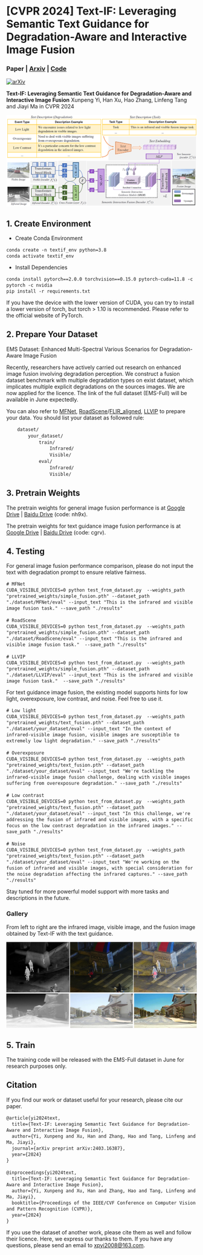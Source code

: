 # [CVPR 2024] Text-IF: Leveraging Semantic Text Guidance for Degradation-Aware and Interactive Image Fusion
### Paper | [Arxiv](https://arxiv.org/pdf/2403.16387.pdf) | [Code](https://github.com/xunpengyi/LLIEFormer)
[![arXiv](https://img.shields.io/badge/arxiv-paper-179bd3)](https://arxiv.org/pdf/2403.16387.pdf) 

**Text-IF: Leveraging Semantic Text Guidance for Degradation-Aware and Interactive Image Fusion**
Xunpeng Yi, Han Xu, Hao Zhang, Linfeng Tang and Jiayi Ma in CVPR 2024


![Framework](assert/framework.png)

## 1. Create Environment
- Create Conda Environment
```
conda create -n textif_env python=3.8
conda activate textif_env
```
- Install Dependencies
```
conda install pytorch==2.0.0 torchvision==0.15.0 pytorch-cuda=11.8 -c pytorch -c nvidia
pip install -r requirements.txt
```
If you have the device with the lower version of CUDA, you can try to install a lower version of torch, but torch > 1.10 is recommended. Please refer to the official website of PyTorch.

## 2. Prepare Your Dataset

EMS Dataset: Enhanced Multi-Spectral Various Scenarios for Degradation-Aware Image Fusion

Recently, researchers have actively carried out research on enhanced image fusion involving degradation perception. We construct a fusion dataset benchmark with multiple degradation types on exist dataset, which implicates multiple explicit degradations on the sources images. We are now applied for the licence.
The link of the full dataset (EMS-Full) will be available in June expectedly.

You can also refer to [MFNet](https://www.mi.t.utokyo.ac.jp/static/projects/mil_multispectral/), [RoadScene](https://github.com/hanna-xu/RoadScene)/[FLIR_aligned](https://adas-dataset-v2.flirconservator.com/#downloadguide), [LLVIP](https://github.com/bupt-ai-cz/LLVIP) to prepare your data. You should list your dataset as followed rule:
```bash
    dataset/
        your_dataset/
            train/
                Infrared/
                Visible/
            eval/
                Infrared/
                Visible/
```

## 3. Pretrain Weights
The pretrain weights for general image fusion performance is at [Google Drive](https://drive.google.com/file/d/146jH_-6oquoEKc1HnMoWxLcu9mwjWACF/view?usp=sharing) | [Baidu Drive](https://pan.baidu.com/s/1wrDfkocRE4aa_mX-PQG_kA) (code: nh9x).

The pretrain weights for text guidance image fusion performance is at [Google Drive](https://drive.google.com/file/d/1p4Isv-lTqIMpY4io_jB8fFa696mAq_XF/view?usp=sharing) | [Baidu Drive](https://pan.baidu.com/s/11gsYyxQOjhzSX0rJ9SA2-w) (code: cgrv).

## 4. Testing
For general image fusion performance comparison, please do not input the text with degradation prompt to ensure relative fairness.
```shell
# MFNet
CUDA_VISIBLE_DEVICES=0 python test_from_dataset.py  --weights_path "pretrained_weights/simple_fusion.pth" --dataset_path "./dataset/MFNet/eval" --input_text "This is the infrared and visible image fusion task." --save_path "./results"

# RoadScene
CUDA_VISIBLE_DEVICES=0 python test_from_dataset.py  --weights_path "pretrained_weights/simple_fusion.pth" --dataset_path "./dataset/RoadScene/eval" --input_text "This is the infrared and visible image fusion task."  --save_path "./results"

# LLVIP
CUDA_VISIBLE_DEVICES=0 python test_from_dataset.py  --weights_path "pretrained_weights/simple_fusion.pth" --dataset_path "./dataset/LLVIP/eval" --input_text "This is the infrared and visible image fusion task."  --save_path "./results"
```

For text guidance image fusion, the existing model supports hints for low light, overexposure, low contrast, and noise. Feel free to use it.
```shell
# Low light
CUDA_VISIBLE_DEVICES=0 python test_from_dataset.py  --weights_path "pretrained_weights/text_fusion.pth" --dataset_path "./dataset/your_dataset/eval" --input_text "In the context of infrared-visible image fusion, visible images are susceptible to extremely low light degradation." --save_path "./results"

# Overexposure
CUDA_VISIBLE_DEVICES=0 python test_from_dataset.py  --weights_path "pretrained_weights/text_fusion.pth" --dataset_path "./dataset/your_dataset/eval" --input_text "We're tackling the infrared-visible image fusion challenge, dealing with visible images suffering from overexposure degradation." --save_path "./results"

# Low contrast
CUDA_VISIBLE_DEVICES=0 python test_from_dataset.py  --weights_path "pretrained_weights/text_fusion.pth" --dataset_path "./dataset/your_dataset/eval" --input_text "In this challenge, we're addressing the fusion of infrared and visible images, with a specific focus on the low contrast degradation in the infrared images." --save_path "./results"

# Noise
CUDA_VISIBLE_DEVICES=0 python test_from_dataset.py  --weights_path "pretrained_weights/text_fusion.pth" --dataset_path "./dataset/your_dataset/eval" --input_text "We're working on the fusion of infrared and visible images, with special consideration for the noise degradation affecting the infrared captures." --save_path "./results"
```
Stay tuned for more powerful model support with more tasks and descriptions in the future.

### Gallery

From left to right are the infrared image, visible image, and the fusion image obtained by Text-IF with the text guidance.

![Gallery](assert/LLVIP__010007.png)
![Gallery](assert/FLIR_RS__01932.png)

## 5. Train
The training code will be released with the EMS-Full dataset in June for research purposes only. 

## Citation
If you find our work or dataset useful for your research, please cite our paper. 
```
@article{yi2024text,
  title={Text-IF: Leveraging Semantic Text Guidance for Degradation-Aware and Interactive Image Fusion},
  author={Yi, Xunpeng and Xu, Han and Zhang, Hao and Tang, Linfeng and Ma, Jiayi},
  journal={arXiv preprint arXiv:2403.16387},
  year={2024}
}

@inproceedings{yi2024text,
  title={Text-IF: Leveraging Semantic Text Guidance for Degradation-Aware and Interactive Image Fusion},
  author={Yi, Xunpeng and Xu, Han and Zhang, Hao and Tang, Linfeng and Ma, Jiayi},
  booktitle={Proceedings of the IEEE/CVF Conference on Computer Vision and Pattern Recognition (CVPR)},
  year={2024}
}
```
If you use the dataset of another work, please cite them as well and follow their licence. Here, we express our thanks to them. 
If you have any questions, please send an email to xpyi2008@163.com. 